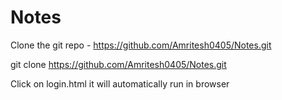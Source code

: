 # Notes

Clone the git repo - https://github.com/Amritesh0405/Notes.git 

git clone https://github.com/Amritesh0405/Notes.git

Click on login.html it will automatically run in browser
